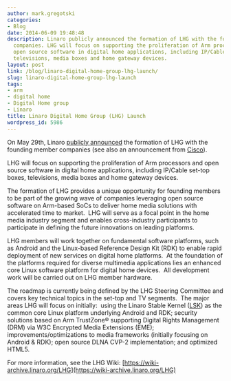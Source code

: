 ```yaml
---
author: mark.gregotski
categories:
- Blog
date: 2014-06-09 19:48:48
description: Linaro publicly announced the formation of LHG with the founding member
  companies. LHG will focus on supporting the proliferation of Arm processors and
  open source software in digital home applications, including IP/Cable set-top boxes,
  televisions, media boxes and home gateway devices.
layout: post
link: /blog/linaro-digital-home-group-lhg-launch/
slug: linaro-digital-home-group-lhg-launch
tags:
- arm
- digital home
- Digital Home group
- Linaro
title: Linaro Digital Home Group (LHG) Launch
wordpress_id: 5986
---
```


On May 29th, Linaro [publicly announced](/news/leaders-digital-home-solutions-collaborate-linaro-arm-linux-platforms/) the formation of LHG with the founding member companies (see also an announcement from [Cisco](https://blogs.cisco.com/sp/why-were-joining-the-linaro-digital-home-group)).

LHG will focus on supporting the proliferation of Arm processors and open source software in digital home applications, including IP/Cable set-top boxes, televisions, media boxes and home gateway devices.

The formation of LHG provides a unique opportunity for founding members to be part of the growing wave of companies leveraging open source software on Arm-based SoCs to deliver home media solutions with accelerated time to market.  LHG will serve as a focal point in the home media industry segment and enables cross-industry participants to participate in defining the future innovations on leading platforms.

LHG members will work together on fundamental software platforms, such as Android and the Linux-based Reference Design Kit (RDK) to enable rapid deployment of new services on digital home platforms.  At the foundation of the platforms required for diverse multimedia applications lies an enhanced core Linux software platform for digital home devices.  All development work will be carried out on LHG member hardware.

The roadmap is currently being defined by the LHG Steering Committee and covers key technical topics in the set-top and TV segments.  The major areas LHG will focus on initially:  using the Linaro Stable Kernel ([LSK](https://wiki-archive.linaro.org/LSK)) as the common core Linux platform underlying Android and RDK; security solutions based on Arm TrustZone® supporting Digital Rights Management (DRM) via W3C Encrypted Media Extensions (EME); improvements/optimizations to media frameworks (initially focusing on Android & RDK); open source DLNA CVP-2 implementation; and optimized HTML5.

For more information, see the LHG Wiki: [https://wiki-archive.linaro.org/LHG](https://wiki-archive.linaro.org/LHG)
